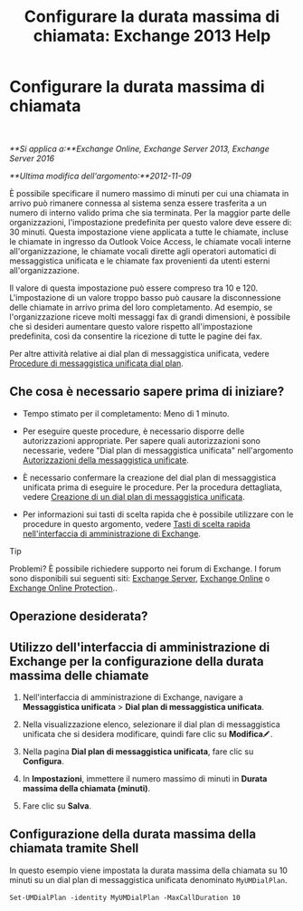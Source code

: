 ﻿---
title: 'Configurare la durata massima di chiamata: Exchange 2013 Help'
TOCTitle: Configurare la durata massima di chiamata
ms:assetid: 01aa40d2-f918-472b-bace-158222143484
ms:mtpsurl: https://technet.microsoft.com/it-it/library/Ee423535(v=EXCHG.150)
ms:contentKeyID: 50479907
ms.date: 05/22/2018
mtps_version: v=EXCHG.150
ms.translationtype: MT
---

# Configurare la durata massima di chiamata

 

_**Si applica a:**Exchange Online, Exchange Server 2013, Exchange Server 2016_

_**Ultima modifica dell'argomento:**2012-11-09_

È possibile specificare il numero massimo di minuti per cui una chiamata in arrivo può rimanere connessa al sistema senza essere trasferita a un numero di interno valido prima che sia terminata. Per la maggior parte delle organizzazioni, l'impostazione predefinita per questo valore deve essere di: 30 minuti. Questa impostazione viene applicata a tutte le chiamate, incluse le chiamate in ingresso da Outlook Voice Access, le chiamate vocali interne all'organizzazione, le chiamate vocali dirette agli operatori automatici di messaggistica unificata e le chiamate fax provenienti da utenti esterni all'organizzazione.

Il valore di questa impostazione può essere compreso tra 10 e 120. L'impostazione di un valore troppo basso può causare la disconnessione delle chiamate in arrivo prima del loro completamento. Ad esempio, se l'organizzazione riceve molti messaggi fax di grandi dimensioni, è possibile che si desideri aumentare questo valore rispetto all'impostazione predefinita, così da consentire la ricezione di tutte le pagine dei fax.

Per altre attività relative ai dial plan di messaggistica unificata, vedere [Procedure di messaggistica unificata dial plan](um-dial-plan-procedures-exchange-2013-help.md).

## Che cosa è necessario sapere prima di iniziare?

  - Tempo stimato per il completamento: Meno di 1 minuto.

  - Per eseguire queste procedure, è necessario disporre delle autorizzazioni appropriate. Per sapere quali autorizzazioni sono necessarie, vedere "Dial plan di messaggistica unificata" nell'argomento [Autorizzazioni della messaggistica unificate](unified-messaging-permissions-exchange-2013-help.md).

  - È necessario confermare la creazione del dial plan di messaggistica unificata prima di eseguire le procedure. Per la procedura dettagliata, vedere [Creazione di un dial plan di messaggistica unificata](create-a-um-dial-plan-exchange-2013-help.md).

  - Per informazioni sui tasti di scelta rapida che è possibile utilizzare con le procedure in questo argomento, vedere [Tasti di scelta rapida nell'interfaccia di amministrazione di Exchange](keyboard-shortcuts-in-the-exchange-admin-center-exchange-online-protection-help.md).


> [!TIP]
> Problemi? È possibile richiedere supporto nei forum di Exchange. I forum sono disponibili sui seguenti siti: <A href="https://go.microsoft.com/fwlink/p/?linkid=60612">Exchange Server</A>, <A href="https://go.microsoft.com/fwlink/p/?linkid=267542">Exchange Online</A> o <A href="https://go.microsoft.com/fwlink/p/?linkid=285351">Exchange Online Protection</A>..



## Operazione desiderata?

## Utilizzo dell'interfaccia di amministrazione di Exchange per la configurazione della durata massima delle chiamate

1.  Nell'interfaccia di amministrazione di Exchange, navigare a **Messaggistica unificata** \> **Dial plan di messaggistica unificata**.

2.  Nella visualizzazione elenco, selezionare il dial plan di messaggistica unificata che si desidera modificare, quindi fare clic su **Modifica**![Icona Modifica](images/JJ218640.6f53ccb2-1f13-4c02-bea0-30690e6ea71d(EXCHG.150).gif "Icona Modifica").

3.  Nella pagina **Dial plan di messaggistica unificata**, fare clic su **Configura**.

4.  In **Impostazioni**, immettere il numero massimo di minuti in **Durata massima della chiamata (minuti)**.

5.  Fare clic su **Salva**.

## Configurazione della durata massima della chiamata tramite Shell

In questo esempio viene impostata la durata massima della chiamata su 10 minuti su un dial plan di messaggistica unificata denominato `MyUMDialPlan`.

    Set-UMDialPlan -identity MyUMDialPlan -MaxCallDuration 10

